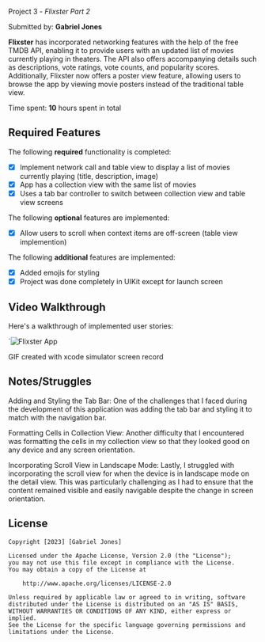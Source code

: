  Project 3 - *Flixster Part 2*

Submitted by: **Gabriel Jones**

**Flixster** has incorporated networking features with the help of the free TMDB API, enabling it to provide users with an updated list of movies currently playing in theaters. The API also offers accompanying details such as descriptions, vote ratings, vote counts, and popularity scores. Additionally, Flixster now offers a poster view feature, allowing users to browse the app by viewing movie posters instead of the traditional table view.

Time spent: **10** hours spent in total

## Required Features

The following **required** functionality is completed:

- [x] Implement network call and table view to display a list of movies currently playing (title, description, image)
- [x] App has a collection view with the same list of movies
- [x] Uses a tab bar controller to switch between collection view and table view screens
 
The following **optional** features are implemented:

- [x] Allow users to scroll when context items are off-screen (table view implemention)

The following **additional** features are implemented:

- [x] Added emojis for styling 
- [x] Project was done completely in UIKit except for launch screen

## Video Walkthrough

Here's a walkthrough of implemented user stories:

`![Flixster App](https://media.giphy.com/media/v1.Y2lkPTc5MGI3NjExZjhhZGUyOTAxODI4MmUxZWQwODZjNzNjYTU2YTQ2M2E2MzE1NDMwNCZjdD1n/GRTasgz96tJRGu1b8U/giphy-downsized-large.gif)

GIF created with xcode simulator screen record

## Notes/Struggles

Adding and Styling the Tab Bar: One of the challenges that I faced during the development of this application was adding the tab bar and styling it to match with the navigation bar.

Formatting Cells in Collection View: Another difficulty that I encountered was formatting the cells in my collection view so that they looked good on any device and any screen orientation.

Incorporating Scroll View in Landscape Mode: Lastly, I struggled with incorporating the scroll view for when the device is in landscape mode on the detail view. This was particularly challenging as I had to ensure that the content remained visible and easily navigable despite the change in screen orientation.

## License

    Copyright [2023] [Gabriel Jones]

    Licensed under the Apache License, Version 2.0 (the "License");
    you may not use this file except in compliance with the License.
    You may obtain a copy of the License at

        http://www.apache.org/licenses/LICENSE-2.0

    Unless required by applicable law or agreed to in writing, software
    distributed under the License is distributed on an "AS IS" BASIS,
    WITHOUT WARRANTIES OR CONDITIONS OF ANY KIND, either express or implied.
    See the License for the specific language governing permissions and
    limitations under the License.
